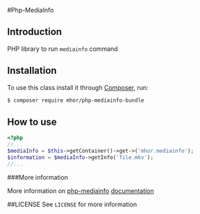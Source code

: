 #Php-MediaInfo 
## Introduction
PHP library to run `mediainfo` command

## Installation

To use this class install it through [Composer](https://getcomposer.org/), run:
```bash
$ composer require mhor/php-mediainfo-bundle
```

## How to use
```php
<?php
//...
$mediaInfo = $this->getContainer()->get->('mhor.mediainfo');
$information = $mediaInfo->getInfo('file.mkv');
//...
```
###More information

More information on [php-mediainfo](https://github.com/mhor/php-mediainfo) [documentation](https://github.com/mhor/php-mediainfo/blob/master/README.md)

##LICENSE
See `LICENSE` for more information
